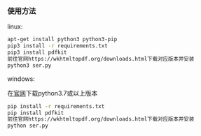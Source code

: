 ### 使用方法 ###

linux:

```bash
apt-get install python3 python3-pip
pip3 install -r requirements.txt
pip3 install pdfkit
前往官网https://wkhtmltopdf.org/downloads.html下载对应版本并安装
python3 ser.py
```

windows:

在[官网](https://www.python.org/downloads/)下载python3.7或以上版本

```cmd
pip install -r requirements.txt
pip install pdfkit
前往官网https://wkhtmltopdf.org/downloads.html下载对应版本并安装
python ser.py
```


